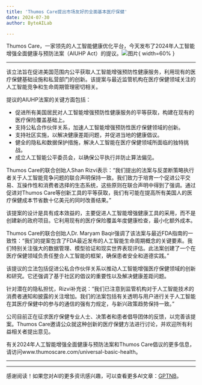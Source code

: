 ```yaml
---
title: 'Thumos Care提出市场友好的全面基本医疗保健'
date: 2024-07-30
author: ByteAILab

---
```


Thumos Care，一家领先的人工智能健康优化平台，今天发布了2024年人工智能增强全面健康与预防法案（AIUHP Act）的提议。![图片](https://ai-techpark.com/wp-content/uploads/2024/07/Thumos-Care-960x540.jpg){ width=60% }

---
该立法旨在促进美国范围内公平获取人工智能增强预防性健康服务，利用现有的医疗保健基础设施和私营部门的创新。该提案与最近监管机构在医疗保健领域关注的人工智能竞争和生命周期管理密切相关。

提议的AIUHP法案的关键方面包括：
- 促进所有美国居民对人工智能增强预防性健康服务的平等获取，构建在现有的医疗保险覆盖基础上。
- 支持公私合作伙伴关系，加速人工智能增强预防性医疗保健领域的创新。
- 支持社区实施，以解决健康差距问题，并促进当地的健康倡议。
- 健全的隐私和数据保护措施，解决人工智能在医疗保健领域所面临的独特挑战。
- 成立人工智能公平委员会，以确保公平执行并防止算法偏见。

Thumos Care的联合创始人Shan Rizvi表示：“我们提出的法案与反垄断策略执行者关于人工智能竞争问题的联合声明保持一致。我们致力于培育一个促进公平交易、互操作性和消费者选择的生态系统，这些原则在联合声明中得到了强调。通过促进对Thumos Care等创新工具的平等获取，我们有可能在提高所有美国人的医疗保健成本节省数十亿美元的同时改善结果。”

该提案的设计是具有成本效益的，主要促进人工智能增强健康工具的采用，而不是创建新的政府项目。它利用现有的医疗保险覆盖年度健康检查，最小化额外成本。

Thumos Care的联合创始人Dr. Maryam Baqir强调了该法案与最近FDA指南的一致性：“我们的提案包含了FDA最近发布的人工智能生命周期概念的关键要素。我们特别关注强大的数据管理、模型验证和现实世界表现评估。此法案创建了一个在医疗保健领域负责任整合人工智能的框架，确保患者安全和道德实践。”

该提议的立法包括促进公私合作伙伴关系以推动人工智能增强医疗保健领域的创新和研究。它还强调了基于社区的倡议的重要性以及解决健康差距问题。

针对潜在的隐私担忧，Rizvi补充说：“我们已注意到监管机构对于人工智能技术的消费者通知和披露的关注增加。我们的法案包括有关透明与用户进行关于人工智能在其医疗保健中的参与的通信的强有力规定，与新兴政策趋势保持一致。”

公司目前正在征求医疗保健专业人士、决策者和患者倡导团体的反馈，以完善该提案。Thumos Care邀请公众就这种创新的医疗保健方法进行讨论，并欢迎所有利益相关者提出意见。

有关2024年人工智能增强全面健康与预防法案和Thumos Care倡议的更多信息，请访问www.thumoscare.com/universal-basic-health。

---
---
感谢阅读！如果您对AI的更多资讯感兴趣，可以查看更多AI文章：[GPTNB](https://gptnb.com)。